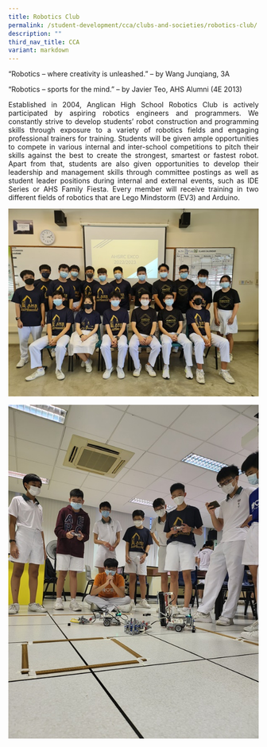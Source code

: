 ```yaml
---
title: Robotics Club
permalink: /student-development/cca/clubs-and-societies/robotics-club/
description: ""
third_nav_title: CCA
variant: markdown
---
```



“Robotics – where creativity is unleashed.” – by Wang Junqiang, 3A

“Robotics – sports for the mind.” – by Javier Teo, AHS Alumni (4E 2013)

<p align="justify">Established in 2004, Anglican High School Robotics Club is actively participated by aspiring robotics engineers and programmers. We constantly strive to develop students’ robot construction and programming skills through exposure to a variety of robotics fields and engaging professional trainers for training. Students will be given ample opportunities to compete in various internal and inter-school competitions to pitch their skills against the best to create the strongest, smartest or fastest robot. Apart from that, students are also given opportunities to develop their leadership and management skills through committee postings as well as student leader positions during internal and external events, such as IDE Series or AHS Family Fiesta. Every member will receive training in two different fields of robotics that are Lego Mindstorm (EV3) and Arduino.
</p>

![](/images/Student%20Development/CCA/Robotics/2022_Robotics_02.jpg)

![](/images/Student%20Development/CCA/Robotics/2022_Robotics_01.jpg)